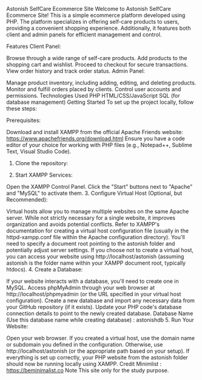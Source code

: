 Astonish SelfCare Ecommerce Site
Welcome to Astonish SelfCare Ecommerce Site! This is a simple ecommerce platform developed using PHP. The platform specializes in offering self-care products to users, providing a convenient shopping experience. Additionally, it features both client and admin panels for efficient management and control.

Features
Client Panel:

Browse through a wide range of self-care products.
Add products to the shopping cart and wishlist.
Proceed to checkout for secure transactions.
View order history and track order status.
Admin Panel:

Manage product inventory, including adding, editing, and deleting products.
Monitor and fulfill orders placed by clients.
Control user accounts and permissions.
Technologies Used
PHP
HTML/CSS/JavaScript
SQL (for database management)
Getting Started
To set up the project locally, follow these steps:

Prerequisites:

Download and install XAMPP from the official Apache Friends website: https://www.apachefriends.org/download.html Ensure you have a code editor of your choice for working with PHP files (e.g., Notepad++, Sublime Text, Visual Studio Code).

1. Clone the repository:

2. Start XAMPP Services:

Open the XAMPP Control Panel.
Click the "Start" buttons next to "Apache" and "MySQL" to activate them.
3. Configure Virtual Host (Optional, but Recommended):

Virtual hosts allow you to manage multiple websites on the same Apache server. While not strictly necessary for a single website, it improves organization and avoids potential conflicts.
Refer to XAMPP's documentation for creating a virtual host configuration file (usually in the httpd-xampp.conf file within the Apache configuration directory). You'll need to specify a document root pointing to the astonish folder and potentially adjust server settings.
If you choose not to create a virtual host, you can access your website using http://localhost/astonish (assuming astonish is the folder name within your XAMPP document root, typically htdocs).
4. Create a Database:

If your website interacts with a database, you'll need to create one in MySQL.
Access phpMyAdmin through your web browser at http://localhost/phpmyadmin (or the URL specified in your virtual host configuration).
Create a new database and import any necessary data from your GitHub repository (if it exists).
Update your PHP code's database connection details to point to the newly created database.
Database Name (Use this database name while creating database) : astonishdb
5. Run Your Website:

Open your web browser.
If you created a virtual host, use the domain name or subdomain you defined in the configuration. Otherwise, use http://localhost/astonish (or the appropriate path based on your setup).
If everything is set up correctly, your PHP website from the astonish folder should now be running locally using XAMPP.
Credit
Minimlist : https://beminimalist.co
Note
This site only for the study purpose.
